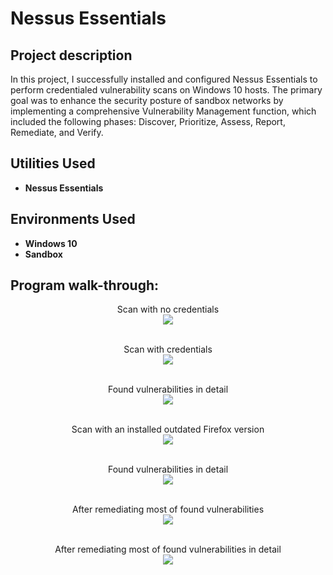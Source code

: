 <h1>Nessus Essentials</h1>


<h2>Project description</h2>
In this project, I successfully installed and configured Nessus Essentials to perform credentialed vulnerability scans on Windows 10 hosts. The primary goal was to enhance the security posture of sandbox networks by implementing a comprehensive Vulnerability Management function, which included the following phases: Discover, Prioritize, Assess, Report, Remediate, and Verify.
<br/>


<h2>Utilities Used</h2>

- <b>Nessus Essentials</b> 

<h2>Environments Used </h2>

- <b>Windows 10</b>
- <b>Sandbox</b>


<h2>Program walk-through:</h2>

<p align="center">
Scan with no credentials <br/>
<img src="https://i.imgur.com/6h4RQKI.jpeg"/>
<br />
<br />



<p align="center">
Scan with credentials <br/>
<img src="https://i.imgur.com/VP0NTaD.jpeg"/>
<br />
<br />


<p align="center">
Found vulnerabilities in detail <br/>
<img src="https://i.imgur.com/k6A2Szp.jpeg"/>
<br />
<br />


<p align="center">
Scan with an installed outdated Firefox version <br/>
<img src="https://i.imgur.com/j9CR85M.jpeg"/>
<br />
<br />



<p align="center">
Found vulnerabilities in detail <br/>
<img src="https://i.imgur.com/l5sT2tN.jpeg"/>
<br />
<br />


<p align="center">
After remediating most of found vulnerabilities <br/>
<img src="https://i.imgur.com/33C8nl1.jpeg"/>
<br />
<br />


<p align="center">
After remediating most of found vulnerabilities in detail <br/>
<img src="https://i.imgur.com/Nc1OZJ1.jpeg"/>
<br />
<br />





</p>


<!--
 ```diff
- text in red
+ text in green
! text in orange
# text in gray
@@ text in purple (and bold)@@
```
--!>
